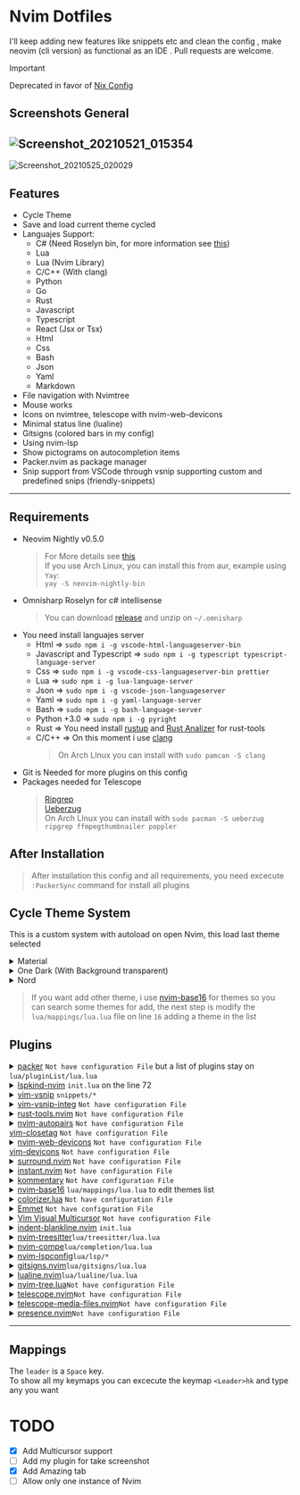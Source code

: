 # Nvim Dotfiles
I'll keep adding new features like snippets etc and clean the config , make neovim (cli version) as functional as an IDE . Pull requests are welcome.

> [!IMPORTANT]
> Deprecated in favor of [Nix Config](https://github.com/SergioRibera/dotfiles/tree/main/home/editors/nvim)

## Screenshots  General
![Screenshot_20210521_015354](https://user-images.githubusercontent.com/56278796/119463249-9496c500-bd0f-11eb-8ca8-329b1abe2d2b.png)
---
![Screenshot_20210525_020029](https://user-images.githubusercontent.com/56278796/119463269-9a8ca600-bd0f-11eb-9970-e72aeb3f1e12.png)

## **Features**
- Cycle Theme
- Save and load current theme cycled
- Languajes Support:
    - C# (Need Roselyn bin, for more information see [this](https://github.com/OmniSharp/omnisharp-roslyn))
    - Lua
    - Lua (Nvim Library)
    - C/C++ (With clang)
    - Python
    - Go
    - Rust
    - Javascript
    - Typescript
    - React (Jsx or Tsx)
    - Html
    - Css
    - Bash
    - Json
    - Yaml
    - Markdown
- File navigation with Nvimtree
- Mouse works
- Icons on nvimtree, telescope with nvim-web-devicons
- Minimal status line (lualine)
- Gitsigns (colored bars in my config)
- Using nvim-lsp
- Show pictograms on autocompletion items
- Packer.nvim as package manager
- Snip support from VSCode through vsnip supporting custom and predefined snips (friendly-snippets)

<hr>

## Requirements
- Neovim Nightly v0.5.0
    > For More details see [this](https://github.com/neovim/neovim/releases)<br>
    > If you use Arch Linux, you can install this from aur, example using `Yay`:<br> `yay -S neovim-nightly-bin`
- Omnisharp Roselyn for c# intellisense
    > You can download [release](https://github.com/OmniSharp/omnisharp-roslyn/releases) and unzip on `~/.omnisharp`
- You need install languajes server
    - Html => `sudo npm i -g vscode-html-languageserver-bin`
    - Javascript and Typescript => `sudo npm i -g typescript typescript-language-server`
    - Css => `sudo npm i -g vscode-css-languageserver-bin prettier`
    - Lua => `sudo npm i -g lua-language-server`
    - Json => `sudo npm i -g vscode-json-languageserver`
    - Yaml => `sudo npm i -g yaml-language-server`
    - Bash => `sudo npm i -g bash-language-server`
    - Python +3.0 => `sudo npm i -g pyright`
    - Rust => You need install [rustup](https://rustup.rs) and [Rust Analizer](https://github.com/rust-analyzer/rust-analyzer) for rust-tools
    - C/C++ => On this moment i use [clang](https://clangd.llvm.org/installation.html)
        > On Arch LInux you can install with `sudo pamcan -S clang`
- Git is Needed for more plugins on this config
- Packages needed for Telescope
    > [Ripgrep](https://github.com/BurntSushi/ripgrep)<br>
    > [Ueberzug](https://github.com/seebye/ueberzug)<br>
    > On Arch LInux you can install with `sudo pacman -S ueberzug ripgrep ffmpegthumbnailer poppler`

## After Installation
> After installation this config and all requirements, you need excecute `:PackerSync` command for install all plugins

## **Cycle Theme System**
This is a custom system with autoload on open Nvim, this load last theme selected
    <details><summary>Material</summary><br><img src="https://user-images.githubusercontent.com/56278796/119463355-b132fd00-bd0f-11eb-9ff4-45b2ff30973d.png"></details>
    <details><summary>One Dark (With Background transparent)</summary><br><img src="https://user-images.githubusercontent.com/56278796/119463439-c27c0980-bd0f-11eb-84e0-f7777256cd10.png"></details>
    <details><summary>Nord</summary><br><img src="https://user-images.githubusercontent.com/56278796/119463285-9f515a00-bd0f-11eb-945b-5bef62649b08.png"></details>
> If you want add other theme, i use [nvim-base16](https://github.com/norcalli/nvim-base16.lua) for themes so you can search some themes for add, the next step is modify the `lua/mappings/lua.lua` file on line `16` adding a theme in the list

## Plugins
<details>
    <summary>
        <a href="https://github.com/wbthomason/packer.nvim">packer</a> <code>Not have configuration File</code> but a list of plugins stay on <code>lua/pluginList/lua.lua</code>
    </summary><br>
    <blockquote>
        <p>To install plugins natively</p>
    </blackquote>
</details>
<details>
    <summary>
        <a href="https://github.com/onsails/lspkind-nvim">lspkind-nvim</a> <code>init.lua</code> on the line 72 
    </summary><br>
    <blockquote>
        <p>This tiny plugin adds vscode-like pictograms to neovim built-in lsp</p>
    </blackquote>
</details>
<details>
    <summary>
        <a href="https://github.com/hrsh7th/vim-vsnip">vim-vsnip</a> <code>snippets/*</code> 
    </summary><br>
    <blockquote>
        <p>VSCode(LSP)'s snippet feature in vim</p>
    </blackquote>
</details>
<details>
    <summary>
        <a href="https://github.com/hrsh7th/vim-vsnip-integ">vim-vsnip-integ</a> <code>Not have configuration File</code> 
    </summary><br>
    <blockquote>
        <p>To best integration of <code>vim-vsnip</code> with any completion-engine</p>
    </blackquote>
</details>
<details>
    <summary>
        <a href="https://github.com/simrat39/rust-tools.nvim">rust-tools.nvim</a> <code>Not have configuration File</code>
    </summary><br>
    <blockquote>
        <p>Extra rust tools for writing applications in neovim using the native lsp</p>
    </blackquote>
</details>
<details>
    <summary>
        <a href="https://github.com/windwp/nvim-autopairs">nvim-autopairs</a> <code>Not have configuration File</code>
    </summary><br>
    <blockquote>
        <p>A super powerful autopairs for Neovim</p>
    </blackquote>
</details>
<a href="https://github.com/alvan/vim-closetag">vim-closetag</a> <code>Not have configuration File</code>
<details>
    <summary>
        <a href="https://github.com/kyazdani42/nvim-web-devicons">nvim-web-devicons</a> <code>Not have configuration File</code>
    </summary><br>
    <blockquote>
        <p> This plugin provides the same icons as well as colors for each icon.</p>
    </blackquote>
</details>
<a href="https://github.com/ryanoasis/vim-devicons">vim-devicons</a> <code>Not have configuration File</code>
<details>
    <summary>
        <a href="https://github.com/blackCauldron7/surround.nvim">surround.nvim</a> <code>Not have configuration File</code>
    </summary><br>
    <blockquote>
        <p> A surround text object plugin for neovim written in lua</p>
    </blackquote>
</details>
<details>
    <summary>
        <a href="https://github.com/jbyuki/instant.nvim">instant.nvim</a> <code>Not have configuration File</code>
    </summary><br>
    <blockquote>
        <p> Collaborative editing in Neovim using built-in capabilities</p>
    </blackquote>
</details>
<details>
    <summary>
        <a href="https://github.com/b3nj5m1n/kommentary">kommentary</a> <code>Not have configuration File</code>
    </summary><br>
    <blockquote>
        <p> Neovim commenting plugin, written in lua</p>
    </blackquote>
</details>
<details>
    <summary>
        <a href="https://github.com/norcalli/nvim-base16.lua">nvim-base16</a> <code>lua/mappings/lua.lua</code> to edit themes list
    </summary><br>
    <blockquote>
        <p> Programmatic lua library for setting [base16](https://github.com/chriskempson/base16) themes in Neovim</p>
    </blackquote>
</details>
<details>
    <summary>
        <a href="https://github.com/norcalli/nvim-colorizer.lua">colorizer.lua</a> <code>Not have configuration File</code>
    </summary><br>
    <blockquote>
        <p> A high-performance color highlighter for Neovim</p>
    </blackquote>
</details>
<details>
    <summary>
        <a href="https://github.com/mattn/emmet-vim">Emmet</a> <code>Not have configuration File</code>
    </summary><br>
    <blockquote>
        <p> Emmet Like VSCode</p>
    </blackquote>
</details>
<details>
    <summary>
        <a href="https://github.com/mg979/vim-visual-multi">Vim Visual Multicursor</a> <code>Not have configuration File</code>
    </summary><br>
    <blockquote>
        <p>Visual Multicursor for Vim</p>
    </blackquote>
</details>

<details>
    <summary>
        <a href="https://github.com/lukas-reineke/indent-blankline.nvim">indent-blankline.nvim</a> <code>init.lua</code>
    </summary><br>
    <blockquote>
        <p>To amazing ident Lines </p>
    </blackquote><br>
    <img src="https://user-images.githubusercontent.com/56278796/119464527-ce1c0000-bd10-11eb-87e3-e55887893fc4.png">
</details>
<details>
    <summary>
        <a href="https://github.com/nvim-treesitter/nvim-treesitter">nvim-treesitter</a><code>lua/treesitter/lua.lua</code>
    </summary><br>
    <blockquote>
        <p>Advanced and better highlighting</p>
    </blackquote><br>
    <img src="https://user-images.githubusercontent.com/56278796/119464694-fe639e80-bd10-11eb-8aae-431185699184.png">
</details>
<details>
    <summary>
        <a href="https://github.com/hrsh7th/nvim-compe">nvim-compe</a><code>lua/completion/lua.lua</code>
    </summary><br>
    <blockquote>
        <p>Amazing and best completion and suggestion to integration with LSP</p>
    </blackquote><br>
    <img src="https://user-images.githubusercontent.com/56278796/119464759-11766e80-bd11-11eb-9603-926c3b1cef80.png">
</details>
<details>
    <summary>
        <a href="https://github.com/neovim/nvim-lspconfig">nvim-lspconfig</a><code>lua/lsp/*</code>
    </summary><br>
    <blockquote>
        <p>A collection of common configurations for Neovim LSP</p>
    </blackquote><br>
    <img src="https://user-images.githubusercontent.com/56278796/119465024-4c78a200-bd11-11eb-9c61-ea384ce7b7c8.png">
</details>
<details>
    <summary>
        <a href="https://github.com/lewis6991/gitsigns.nvim">gitsigns.nvim</a><code>lua/gitsigns/lua.lua</code>
    </summary><br>
    <blockquote>
        <p>For integration with Git (Show Changes on line numbers and show commits conceal on each line)</p>
    </blackquote><br>
    <img src="https://user-images.githubusercontent.com/56278796/119465053-53071980-bd11-11eb-840b-9c824c2d3d3c.png">
</details>
<details>
    <summary>
        <a href="https://github.com/hoob3rt/lualine.nvim">lualine.nvim</a><code>lua/lualine/lua.lua</code>
    </summary><br>
    <blockquote>
        <p>A blazing fast and easy to configure neovim statusline written in pure lua</p>
    </blackquote><br>
    <img src="https://user-images.githubusercontent.com/56278796/119465733-f1937a80-bd11-11eb-855f-449f2dbf9b94.png">
</details>
<details>
    <summary>
        <a href="https://github.com/kyazdani42/nvim-tree.lua">nvim-tree.lua</a><code>Not have configuration File</code>
    </summary><br>
    <blockquote>
        <p>File navigation written in pure lua</p>
    </blackquote><br>
    <img src="https://user-images.githubusercontent.com/56278796/119465674-e2acc800-bd11-11eb-836d-15476950d97f.png)"><br>
    <img src="https://user-images.githubusercontent.com/56278796/119463394-ba23ce80-bd0f-11eb-8004-347b0486f10d.png"><br>
</details>
<details>
    <summary>
        <a href="https://github.com/nvim-telescope/telescope.nvim">telescope.nvim</a><code>Not have configuration File</code>
    </summary><br>
    <blockquote>
        <p>Is a highly extendable fuzzy finder over lists</p>
    </blackquote><br>
    <img src="https://user-images.githubusercontent.com/56278796/119465116-64502600-bd11-11eb-82b1-b1aeb01cee9e.png"><br>
    <img src="https://user-images.githubusercontent.com/56278796/119465817-0708a480-bd12-11eb-846e-789c7846c845.png"><br>
    <img src="https://user-images.githubusercontent.com/56278796/119465834-0c65ef00-bd12-11eb-9029-6ac99f2f7bf4.png"><br>
</details>
<details>
    <summary>
        <a href="https://github.com/nvim-telescope/telescope-media-files.nvim">telescope-media-files.nvim</a><code>Not have configuration File</code>
    </summary><br>
    <blockquote>
        <p>Required for show Media Files (png, jpg, etc) with telescope</p>
    </blackquote><br>
    <img src="https://user-images.githubusercontent.com/56278796/119465126-67e3ad00-bd11-11eb-9522-5cf961b8413f.png">
</details>
<details>
    <summary>
        <a href="https://github.com/andweeb/presence.nvim">presence.nvim</a><code>Not have configuration File</code>
    </summary><br>
    <blockquote>
        <p>Discord Rich Presence for Neovim</p>
    </blackquote><br>
    <img src="https://user-images.githubusercontent.com/56278796/119466309-7e3e3880-bd12-11eb-8253-b2033783b84d.gif">
</details>

<hr>

## Mappings
The `leader` is a `Space` key.<br>
To show all my keymaps you can excecute the keymap `<Leader>hk` and type any you want

# TODO
- [x] Add Multicursor support
- [ ] Add my plugin for take screenshot
- [x] Add Amazing tab
- [ ] Allow only one instance of Nvim
